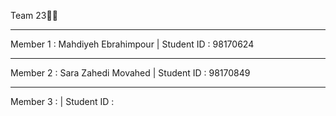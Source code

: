Team 23👩‍💻
________________________________________________________
Member 1 :  Mahdiyeh Ebrahimpour | Student ID : 98170624
________________________________________________________
Member 2 : Sara Zahedi Movahed   | Student ID : 98170849
________________________________________________________
Member 3 :                       | Student ID :

